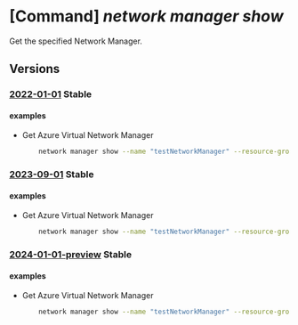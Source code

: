 # [Command] _network manager show_

Get the specified Network Manager.

## Versions

### [2022-01-01](/Resources/mgmt-plane/L3N1YnNjcmlwdGlvbnMve30vcmVzb3VyY2Vncm91cHMve30vcHJvdmlkZXJzL21pY3Jvc29mdC5uZXR3b3JrL25ldHdvcmttYW5hZ2Vycy97fQ==/2022-01-01.xml) **Stable**

<!-- mgmt-plane /subscriptions/{}/resourcegroups/{}/providers/microsoft.network/networkmanagers/{} 2022-01-01 -->

#### examples

- Get Azure Virtual Network Manager
    ```bash
        network manager show --name "testNetworkManager" --resource-group "rg1"
    ```

### [2023-09-01](/Resources/mgmt-plane/L3N1YnNjcmlwdGlvbnMve30vcmVzb3VyY2Vncm91cHMve30vcHJvdmlkZXJzL21pY3Jvc29mdC5uZXR3b3JrL25ldHdvcmttYW5hZ2Vycy97fQ==/2023-09-01.xml) **Stable**

<!-- mgmt-plane /subscriptions/{}/resourcegroups/{}/providers/microsoft.network/networkmanagers/{} 2023-09-01 -->

#### examples

- Get Azure Virtual Network Manager
    ```bash
        network manager show --name "testNetworkManager" --resource-group "rg1"
    ```

### [2024-01-01-preview](/Resources/mgmt-plane/L3N1YnNjcmlwdGlvbnMve30vcmVzb3VyY2Vncm91cHMve30vcHJvdmlkZXJzL21pY3Jvc29mdC5uZXR3b3JrL25ldHdvcmttYW5hZ2Vycy97fQ==/2024-01-01-preview.xml) **Stable**

<!-- mgmt-plane /subscriptions/{}/resourcegroups/{}/providers/microsoft.network/networkmanagers/{} 2024-01-01-preview -->

#### examples

- Get Azure Virtual Network Manager
    ```bash
        network manager show --name "testNetworkManager" --resource-group "rg1"
    ```
